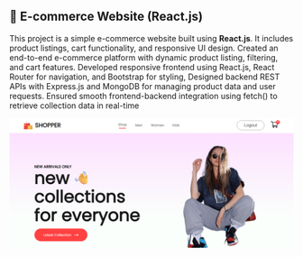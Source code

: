 ## 🛒 E-commerce Website (React.js)

This project is a simple e-commerce website built using **React.js**. It includes product listings, cart functionality, and responsive UI design.
Created an end-to-end e-commerce platform with dynamic product listing, filtering, and cart features. Developed
responsive frontend using React.js, React Router for navigation, and Bootstrap for styling, Designed backend REST APIs with Express.js and MongoDB for managing product data and user requests.
Ensured smooth frontend-backend integration using fetch() to retrieve collection data in real-time

![E-commerce Website Screenshot](https://github.com/Utkarsh204/E-commerce/blob/c274d0c7f9ac2215bdf209117a509fd89a6e770d/Screenshot%20(46).png)
